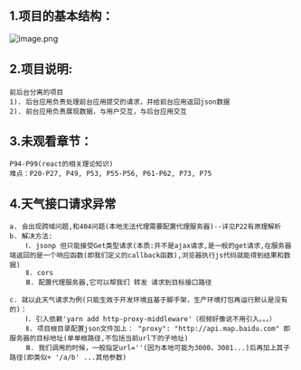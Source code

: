 ## 1.项目的基本结构：

![image.png](https://i.loli.net/2020/06/25/WVRkT7vAtcy8jfJ.png)

## 2.项目说明:

    前后台分离的项目
    1). 后台应用负责处理前台应用提交的请求，并给前台应用返回json数据
    2). 前台应用负责展现数据，与用户交互，与后台应用交互

## 3.未观看章节：

    P94-P99(react的相关理论知识)
    难点：P20-P27, P49, P53, P55-P56, P61-P62, P73, P75

## 4.天气接口请求异常

    a. 会出现跨域问题,和404问题(本地无法代理需要配置代理服务器)--详见P22有原理解析
    b. 解决方法:
    	Ⅰ. jsonp 但只能接受Get类型请求(本质:并不是ajax请求,是一般的get请求,在服务器端返回的是一个响应函数(即我们定义的callback函数),浏览器执行js代码就能得到结果和数据)
     	Ⅱ. cors
     	Ⅲ. 配置代理服务器,它可以帮我们 转发 请求到目标接口路径

    c. 就以此天气请求为例(只能生效于开发环境且基于脚手架，生产环境打包再运行默认是没有的)：
    	Ⅰ. 引入依赖'yarn add http-proxy-middleware'（视频好像说不用引入。。。）
    	Ⅱ. 项目根目录配置json文件加上： "proxy": "http://api.map.baidu.com" 即服务器的目标地址(单单根路径,不包括当前url下的子地址)
    	Ⅲ. 我们调用的时候，一般指定url=''(因为本地可能为3000，3001...)后再加上其子路径(即类似+ '/a/b' ...其他参数)
